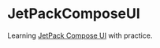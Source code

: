 # JetPackComposeUI
Learning [JetPack Compose UI](https://developer.android.com/jetpack/compose/tutorial) with practice.

